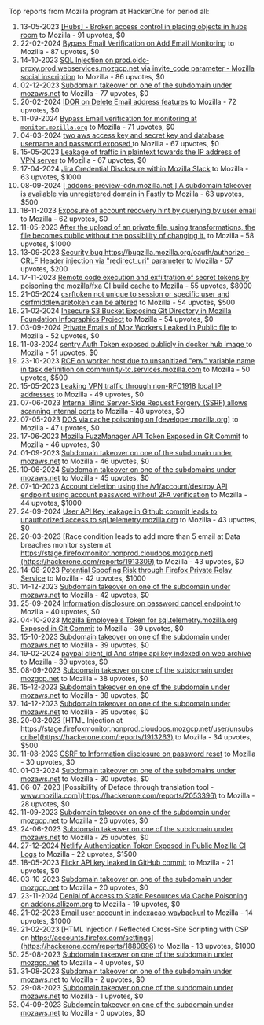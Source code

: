 Top reports from Mozilla program at HackerOne for period all:

1. 13-05-2023 [[Hubs] - Broken access control in placing objects in hubs room](https://hackerone.com/reports/1987011) to Mozilla - 91 upvotes, $0
2. 22-02-2024 [Bypass Email Verification on Add Email Monitoring](https://hackerone.com/reports/2387297) to Mozilla - 87 upvotes, $0
3. 14-10-2023 [SQL Injection on prod.oidc-proxy.prod.webservices.mozgcp.net via invite_code parameter - Mozilla social inscription](https://hackerone.com/reports/2209130) to Mozilla - 86 upvotes, $0
4. 02-12-2023 [Subdomain takeover on one of the subdomain under mozaws.net](https://hackerone.com/reports/2269867) to Mozilla - 77 upvotes, $0
5. 20-02-2024 [IDOR on Delete Email address features](https://hackerone.com/reports/2382484) to Mozilla - 72 upvotes, $0
6. 11-09-2024 [ Bypass Email verification for monitoring at `monitor.mozilla.org`](https://hackerone.com/reports/2712583) to Mozilla - 71 upvotes, $0
7. 04-03-2024 [two aws access key and secret key and database username and password exposed ](https://hackerone.com/reports/2401648) to Mozilla - 67 upvotes, $0
8. 15-05-2023 [Leakage of traffic in plaintext towards the IP address of VPN server](https://hackerone.com/reports/1987687) to Mozilla - 67 upvotes, $0
9. 17-04-2024 [Jira Credential Disclosure within Mozilla Slack](https://hackerone.com/reports/2467999) to Mozilla - 63 upvotes, $1000
10. 08-09-2024 [[ addons-preview-cdn.mozilla.net ] A subdomain takeover is available via unregistered domain in Fastly](https://hackerone.com/reports/2706358) to Mozilla - 63 upvotes, $500
11. 18-11-2023 [Exposure of account recovery hint by querying by user email](https://hackerone.com/reports/2256548) to Mozilla - 62 upvotes, $0
12. 11-05-2023 [After the upload of an private file, using transformations, the file becomes public without the possibility of changing it.](https://hackerone.com/reports/1984060) to Mozilla - 58 upvotes, $1000
13. 13-09-2023 [Security bug https://bugzilla.mozilla.org/oauth/authorize - CRLF Header injection via "redirect_uri" parameter](https://hackerone.com/reports/2147132) to Mozilla - 57 upvotes, $200
14. 17-11-2023 [Remote code execution and exfiltration of secret tokens by poisoning the mozilla/fxa CI build cache](https://hackerone.com/reports/2255750) to Mozilla - 55 upvotes, $8000
15. 21-05-2024 [csrftoken not unique to session or specific user and csrfmiddlewaretoken  can be altered](https://hackerone.com/reports/2513333) to Mozilla - 54 upvotes, $500
16. 21-02-2024 [Insecure S3 Bucket Exposing Git Directory in Mozilla Foundation Infographics Project](https://hackerone.com/reports/2383486) to Mozilla - 54 upvotes, $0
17. 03-09-2024 [Private Emails of Moz Workers Leaked in Public file](https://hackerone.com/reports/2696294) to Mozilla - 52 upvotes, $0
18. 11-03-2024 [sentry Auth Token exposed publicly in docker hub image ](https://hackerone.com/reports/2412983) to Mozilla - 51 upvotes, $0
19. 23-10-2023 [RCE on worker host due to unsanitized "env" variable name in task definition on community-tc.services.mozilla.com](https://hackerone.com/reports/2221404) to Mozilla - 50 upvotes, $500
20. 15-05-2023 [Leaking VPN traffic through non-RFC1918 local IP addresses](https://hackerone.com/reports/1987680) to Mozilla - 49 upvotes, $0
21. 07-06-2023 [Internal Blind Server-Side Request Forgery (SSRF) allows scanning internal ports](https://hackerone.com/reports/2015554) to Mozilla - 48 upvotes, $0
22. 07-05-2023 [DOS via cache poisoning on [developer.mozilla.org]](https://hackerone.com/reports/1976449) to Mozilla - 47 upvotes, $0
23. 17-06-2023 [Mozilla FuzzManager API Token Exposed in Git Commit](https://hackerone.com/reports/2030076) to Mozilla - 46 upvotes, $0
24. 01-09-2023 [Subdomain takeover on one of the subdomain under mozaws.net](https://hackerone.com/reports/2131215) to Mozilla - 46 upvotes, $0
25. 10-06-2024 [Subdomain takeover on one of the subdomains under mozaws.net](https://hackerone.com/reports/2545012) to Mozilla - 45 upvotes, $0
26. 07-10-2023 [Account deletion using the /v1/account/destroy API endpoint using account password without 2FA verification](https://hackerone.com/reports/2197244) to Mozilla - 44 upvotes, $1000
27. 24-09-2024 [User API Key leakage in Github commit leads to unauthorized access to sql.telemetry.mozilla.org](https://hackerone.com/reports/2735646) to Mozilla - 43 upvotes, $0
28. 20-03-2023 [Race condition leads to add more than 5 email at Data breaches monitor system at https://stage.firefoxmonitor.nonprod.cloudops.mozgcp.net](https://hackerone.com/reports/1913309) to Mozilla - 43 upvotes, $0
29. 14-08-2023 [Potential Spoofing Risk through Firefox Private Relay Service](https://hackerone.com/reports/2109320) to Mozilla - 42 upvotes, $1000
30. 14-12-2023 [Subdomain takeover on one of the subdomain under mozaws.net](https://hackerone.com/reports/2286867) to Mozilla - 42 upvotes, $0
31. 25-09-2024 [Information disclosure on password cancel endpoint ](https://hackerone.com/reports/2737309) to Mozilla - 40 upvotes, $0
32. 04-10-2023 [Mozilla Employee's Token for sql.telemetry.mozilla.org Exposed in Git Commit](https://hackerone.com/reports/2193815) to Mozilla - 39 upvotes, $0
33. 15-10-2023 [Subdomain takeover on one of the subdomain under mozaws.net](https://hackerone.com/reports/2209571) to Mozilla - 39 upvotes, $0
34. 19-02-2024 [paypal client_id And stripe api key indexed on web archive](https://hackerone.com/reports/2380084) to Mozilla - 39 upvotes, $0
35. 08-09-2023 [Subdomain takeover on one of the subdomain under mozgcp.net](https://hackerone.com/reports/2140976) to Mozilla - 38 upvotes, $0
36. 15-12-2023 [Subdomain takeover on one of the subdomain under mozaws.net](https://hackerone.com/reports/2287098) to Mozilla - 38 upvotes, $0
37. 14-12-2023 [Subdomain takeover on one of the subdomain under mozaws.net](https://hackerone.com/reports/2285286) to Mozilla - 35 upvotes, $0
38. 20-03-2023 [HTML Injection at https://stage.firefoxmonitor.nonprod.cloudops.mozgcp.net/user/unsubscribe](https://hackerone.com/reports/1913263) to Mozilla - 34 upvotes, $500
39. 11-08-2023 [CSRF to Information disclosure on password reset](https://hackerone.com/reports/2106662) to Mozilla - 30 upvotes, $0
40. 01-03-2024 [Subdomain takeover on one of the subdomains under mozaws.net](https://hackerone.com/reports/2398630) to Mozilla - 30 upvotes, $0
41. 06-07-2023 [Possibility of Deface through translation tool - www.mozilla.com](https://hackerone.com/reports/2053396) to Mozilla - 28 upvotes, $0
42. 11-09-2023 [Subdomain takeover on one of the subdomain under mozgcp.net](https://hackerone.com/reports/2143408) to Mozilla - 26 upvotes, $0
43. 24-06-2023 [Subdomain takeover on one of the subdomain under mozaws.net](https://hackerone.com/reports/2037032) to Mozilla - 25 upvotes, $0
44. 27-12-2024 [Netlify Authentication Token Exposed in Public Mozilla CI Logs](https://hackerone.com/reports/2915647) to Mozilla - 22 upvotes, $1500
45. 18-05-2023 [Flickr API key leaked in GitHub commit](https://hackerone.com/reports/1992261) to Mozilla - 21 upvotes, $0
46. 03-10-2023 [Subdomain takeover on one of the subdomain under mozgcp.net](https://hackerone.com/reports/2190380) to Mozilla - 20 upvotes, $0
47. 23-11-2024 [Denial of Access to Static Resources via Cache Poisoning on addons.allizom.org](https://hackerone.com/reports/2860983) to Mozilla - 19 upvotes, $0
48. 21-02-2023 [Email  user account in indexacao waybackurl](https://hackerone.com/reports/1880929) to Mozilla - 14 upvotes, $1000
49. 21-02-2023 [HTML Injection / Reflected Cross-Site Scripting with CSP on https://accounts.firefox.com/settings](https://hackerone.com/reports/1880896) to Mozilla - 13 upvotes, $1000
50. 25-08-2023 [Subdomain takeover on one of the subdomain under mozgcp.net](https://hackerone.com/reports/2123680) to Mozilla - 4 upvotes, $0
51. 31-08-2023 [Subdomain takeover on one of the subdomain under mozaws.net](https://hackerone.com/reports/2129791) to Mozilla - 2 upvotes, $0
52. 29-08-2023 [Subdomain takeover on one of the subdomain under mozaws.net](https://hackerone.com/reports/2127469) to Mozilla - 1 upvotes, $0
53. 04-09-2023 [Subdomain takeover on one of the subdomain under mozaws.net](https://hackerone.com/reports/2134671) to Mozilla - 0 upvotes, $0
